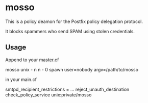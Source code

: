 mosso
=====

This is a policy deamon for the Postfix policy delegation protocol.

It blocks spammers who send SPAM using stolen credentials.
                                                                             
Usage
-----

Append to your master.cf
                                                                            
   mosso  unix  -   n   n   -   0   spawn   user=nobody argv=/path/to/mosso
                                                                            
 in your main.cf
                                                                            
   smtpd_recipient_restrictions = 
     ...
     reject_unauth_destination
     check_policy_service unix:private/mosso
